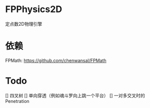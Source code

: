 # FPPhysics2D
定点数2D物理引擎

# 依赖
FPMath: https://github.com/chenwansal/FPMath

# Todo
[] 四叉树
[] 单向穿透（例如魂斗罗向上跳一个平台）
[] 一对多交叉时的Penetration
